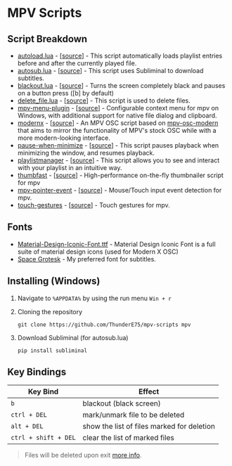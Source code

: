 # MPV Scripts

## Script Breakdown

- [autoload.lua](./scripts/autoload.lua) - [[source]()] - This script automatically loads playlist entries before and after the currently played file. 
- [autosub.lua](./scripts/) - [[source](https://github.com/davidde/mpv-autosub)] - This script uses Subliminal to download subtitles.
- [blackout.lua](./scripts/blackout.lua) - [[source](https://github.com/sibwaf/mpv-scripts/blob/master/blackout.lua)] - Turns the screen completely black and pauses on a button press ([b] by default)
- [delete_file.lua](./scripts/delete_file.lua) - [[source](https://github.com/zenyd/mpv-scripts/blob/master/delete_file.lua)] - This script is used to delete files.
- [mpv-menu-plugin](./scripts/) - [[source](https://github.com/tsl0922/mpv-menu-plugin)] - Configurable context menu for mpv on Windows, with additional support for native file dialog and clipboard.
- [modernx](./scripts/modernx.lua) - [[source](https://github.com/cyl0/ModernX)] - An MPV OSC script based on [mpv-osc-modern](https://github.com/maoiscat/mpv-osc-modern/) that aims to mirror the functionality of MPV's stock OSC while with a more modern-looking interface.
- [pause-when-minimize](./scripts/pause-when-minimize.lua) - [[source](https://github.com/mpv-player/mpv/blob/master/TOOLS/lua/pause-when-minimize.lua)] - This script pauses playback when minimizing the window, and resumes playback.
- [playlistmanager](./scripts/playlistmanager.lua) - [[source](https://github.com/jonniek/mpv-playlistmanager)] - This script allows you to see and interact with your playlist in an intuitive way.
- [thumbfast](./scripts/thumbfast.lua) - [[source](https://github.com/po5/thumbfast)] - High-performance on-the-fly thumbnailer script for mpv
- [mpv-pointer-event](./scripts/pointer-event.lua) - [[source](https://github.com/christoph-heinrich/mpv-pointer-event)] - Mouse/Touch input event detection for mpv.
- [touch-gestures](./scripts/touch-gestures.lua) - [[source](https://github.com/christoph-heinrich/mpv-touch-gestures)] - Touch gestures for mpv.

## Fonts

- [Material-Design-Iconic-Font.ttf](https://zavoloklom.github.io/material-design-iconic-font/) - Material Design Iconic Font is a full suite of material design icons (used for Modern X OSC)
- [Space Grotesk](https://fonts.google.com/specimen/Space+Grotesk) - My preferred font for subtitles.

## Installing (Windows)  

1. Navigate to `%APPDATA%` by using the run menu `Win + r`

1. Cloning the repository

    ```git 
    git clone https://github.com/ThunderE75/mpv-scripts mpv
    ```
1. Download Subliminal (for autosub.lua)

   ```
   pip install subliminal
   ```

## Key Bindings


| Key Bind             | Effect                                     |
| -------------------- | ------------------------------------------ |
| `b`                  | blackout (black screen)                    |
| `ctrl + DEL`         | mark/unmark file to be deleted             |
| `alt + DEL`          | show the list of files marked for deletion |
| `ctrl + shift + DEL` | clear the list of marked files             |

> Files will be deleted upon exit [more info](https://github.com/zenyd/mpv-scripts/tree/master?tab=readme-ov-file#delete-file).